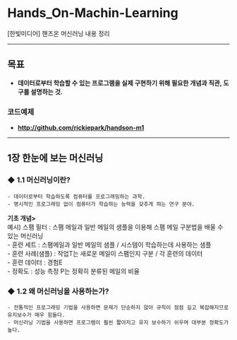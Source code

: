 # Hands_On-Machin-Learning
[한빛미디어] 핸즈온 머신러닝 내용 정리
<br><hr><bt>
## 목표
- **데이터로부터 학습할 수 있는 프로그램을 실제 구현하기 위해 필요한 개념과 직관, 도구를 설명하는 것.**
### 코드예제
- **http://github.com/rickiepark/handson-m1**
<hr>

## 1장 한눈에 보는 머신러닝
	
### ◆ 1.1 머신러닝이란?
    - 데이터로부터 학습하도록 컴퓨터를 프로그래밍하는 과학.
    - 명시적인 프로그래밍 없이 컴퓨터가 학습하는 능력을 갖추게 하는 연구 분야.
    
   **기초 개념>**<br>
	 예시) 스팸 필터 : 스팸 메일과 일반 메일의 샘플을 이용해 스팸 메일 구분법을 배울 수 있는 머신러닝<br>
	      - 훈련 세트 : 스팸메일과 일반 메일의 샘플 / 시스템이 학습하는데 사용하는 샘플<br>
	      - 훈련 사례(샘플) : 작업T는 새로운 메일이 스팸인지 구분 / 각 훈련의 데이터<br>
	      - 훈련 데이터 : 경험E<br>
	      - 정확도 : 성능 측정 P는 정확히 분류된 메일의 비율<br>
	      
### ◆ 1.2 왜 머신러닝을 사용하는가?
    - 전통적인 프로그래밍 기법을 사용하면 문제가 단순하지 않아 규칙이 점점 길고 복잡해지므로 유지보수가 매우 힘들다.
    - 머신러닝 기법을 사용하면 프로그램이 훨씬 짧아지고 유지 보수하기 쉬우며 대부분 정확도가 높다.
